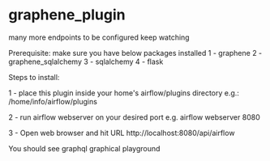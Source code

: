 # graphene_plugin
many more endpoints to be configured keep watching

Prerequisite:
make sure you have below packages installed
1 - graphene
2 - graphene_sqlalchemy
3 - sqlalchemy
4 - flask

Steps to install:

1 - place this plugin inside your home's airflow/plugins directory
e.g.: /home/info/airflow/plugins

2 - run airflow webserver on your desired port
e.g. airflow webserver 8080

3 - Open web browser and hit URL
http://localhost:8080/api/airflow


You should see graphql graphical playground
